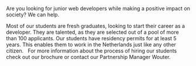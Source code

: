 Are you looking for junior web developers while making a positive impact on society? We can help.   

Most of our students are fresh graduates, looking to start their career as a developer. They are talented, as they are selected out of a pool of more than 100 applicants. Our students have residency permits for at least 5 years. This enables them to work in the Netherlands just like any other citizen. 
 
For more information about the process of hiring our students check out our brochure or contact our Partnership Manager Wouter. 